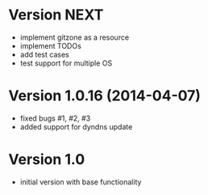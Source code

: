 # Version NEXT
- implement gitzone as a resource
- implement TODOs
- add test cases
- test support for multiple OS

# Version 1.0.16 (2014-04-07)
- fixed bugs #1, #2, #3
- added support for dyndns update

# Version 1.0
- initial version with base functionality
